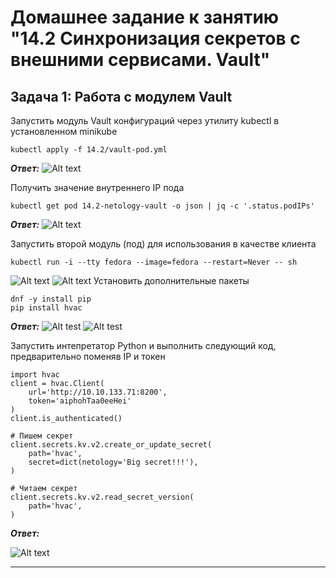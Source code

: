 # Домашнее задание к занятию "14.2 Синхронизация секретов с внешними сервисами. Vault"

## Задача 1: Работа с модулем Vault

Запустить модуль Vault конфигураций через утилиту kubectl в установленном minikube

```
kubectl apply -f 14.2/vault-pod.yml
```
***Ответ:***
![Alt text](https://i.ibb.co/S02PnVJ/Screenshot-6.jpg)

Получить значение внутреннего IP пода

```
kubectl get pod 14.2-netology-vault -o json | jq -c '.status.podIPs'
```
***Ответ:***
![Alt text](https://i.ibb.co/42bCj3q/Screenshot-7.jpg)


Запустить второй модуль (под) для использования в качестве клиента

```
kubectl run -i --tty fedora --image=fedora --restart=Never -- sh
```
![Alt text](https://i.ibb.co/g97YdyX/Screenshot-8.jpg)
![Alt text](https://i.ibb.co/Cm0fhnN/Screenshot-12.jpg)
Установить дополнительные пакеты
```
dnf -y install pip
pip install hvac
```
***Ответ:***
![Alt test](https://i.ibb.co/8DQC33K/Screenshot-9.jpg)
![Alt test](https://i.ibb.co/cTjzQ3m/Screenshot-10.jpg)

Запустить интепретатор Python и выполнить следующий код, предварительно
поменяв IP и токен

```
import hvac
client = hvac.Client(
    url='http://10.10.133.71:8200',
    token='aiphohTaa0eeHei'
)
client.is_authenticated()

# Пишем секрет
client.secrets.kv.v2.create_or_update_secret(
    path='hvac',
    secret=dict(netology='Big secret!!!'),
)

# Читаем секрет
client.secrets.kv.v2.read_secret_version(
    path='hvac',
)
```
***Ответ:***

![Alt text](https://i.ibb.co/0MXZWK8/Screenshot-13.jpg)


---
